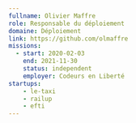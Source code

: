 ```yaml
---
fullname: Olivier Maffre
role: Responsable du déploiement
domaine: Déploiement
link: https://github.com/olmaffre
missions:
  - start: 2020-02-03
    end: 2021-11-30
    status: independent
    employer: Codeurs en Liberté
startups:
    - le-taxi
    - railup
    - efti
---
```

